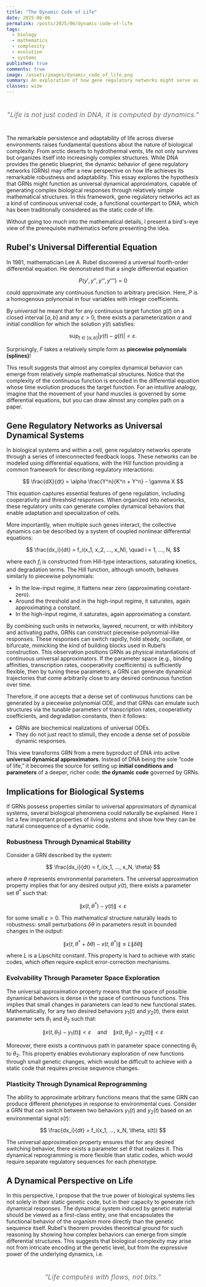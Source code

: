 ```yaml
---
title: "The Dynamic Code of Life"
date: 2025-06-06
permalink: /posts/2025/06/dynamic-code-of-life
tags:
  - biology
  - mathematics
  - complexity
  - evolution
  - systems
published: true
comments: true
image: /assets/images/dynamic_code_of_life.png
summary: An exploration of how gene regulatory networks might serve as universal dynamical approximators, offering insights into life's remarkable adaptability and complexity.
classes: wide
---
```


<div style="text-align: center; margin: 3em 0;">
  <p style="font-size: 1.2em; color: #666; font-style: italic; letter-spacing: 0.5px;">
    "Life is not just coded in DNA, it is computed by dynamics."
  </p>
</div>

The remarkable persistence and adaptability of life across diverse environments raises fundamental questions about the nature of biological complexity. From arctic deserts to hydrothermal vents, life not only survives but organizes itself into increasingly complex structures. While DNA provides the genetic blueprint, the dynamic behavior of gene regulatory networks (GRNs) may offer a new perspective on how life achieves its remarkable robustness and adaptability. This essay explores the hypothesis that GRNs might function as universal dynamical approximators, capable of generating complex biological responses through relatively simple mathematical structures. In this framework, gene regulatory networks act as a kind of continuous universal code, a functional counterpart to DNA, which has been traditionally considered as the static code of life.

Without going too much into the mathematical details, I present a bird's-eye view of the prerequisite mathematics before presenting the idea.

## Rubel's Universal Differential Equation

In 1981, mathematician Lee A. Rubel discovered a universal fourth-order differential equation. He demonstrated that a single differential equation 

$$
P(y', y'', y''', y'''')=0
$$

could approximate any continuous function to arbitrary precision. Here, $P$ is a homogenous polynomial in four variables with integer coefficients.

By _universal_ he meant that for any continuous target function $g(t)$ on a closed interval $[a, b]$ and any $\varepsilon > 0$, there exists a parameterization $\alpha$ and initial condition for which the solution $y(t)$ satisfies:

$$
\sup_{t \in [a, b]} |y(t) - g(t)| < \varepsilon.
$$

Surprisingly, $F$ takes a relatively simple form as **piecewise polynomials (splines)**!

This result suggests that almost any complex dynamical behavior can emerge from relatively simple mathematical structures. Notice that the complexity of the continuous function is encoded in the differential equation whose time evolution produces the target function. For an intuitive analogy, imagine that the movement of your hand muscles is governed by some differential equations, but you can draw almost any complex path on a paper.

## Gene Regulatory Networks as Universal Dynamical Systems

In biological systems and within a cell, gene regulatory networks operate through a series of interconnected feedback loops. These networks can be modeled using differential equations, with the Hill function providing a common framework for describing regulatory interactions:

$$
\frac{dX}{dt} = \alpha \frac{Y^n}{K^n + Y^n} - \gamma X
$$


This equation captures essential features of gene regulation, including cooperativity and threshold responses. When organized into networks, these regulatory units can generate complex dynamical behaviors that enable adaptation and specialization of cells.

More importantly, when multiple such genes interact, the collective dynamics can be described by a system of coupled nonlinear differential equations:

$$
\frac{dx_i}{dt} = f_i(x_1, x_2, ..., x_N), \quad i = 1, ..., N,
$$

where each $f_i$ is constructed from Hill-type interactions, saturating kinetics, and degradation terms. The Hill function, although smooth, behaves similarly to piecewise polynomials:

- In the low-input regime, it flattens near zero (approximating constant-zero).
- Around the threshold and in the high-input regime, it saturates, again approximating a constant.
- In the high-input regime, it saturates, again approximating a constant.
  
By combining such units in networks, layered, recurrent, or with inhibitory and activating paths, GRNs can construct piecewise-polynomial-like responses. These responses can switch rapidly, hold steady, oscillate, or bifurcate, mimicking the kind of building blocks used in Rubel’s construction. This observation positions GRNs as physical instantiations of continuous universal approximators. If the parameter space (e.g., binding affinities, transcription rates, cooperativity coefficients) is sufficiently flexible, then by tuning these parameters, a GRN can generate dynamical trajectories that come arbitrarily close to any desired continuous function over time. 

Therefore, if one accepts that a dense set of continuous functions can be generated by a piecewise polynomial ODE, and that GRNs can emulate such structures via the tunable parameters of transcription rates, cooperativity coefficients, and degradation constants, then it follows:

- GRNs are biochemical realizations of universal ODEs.  
- They do not just react to stimuli, they encode a dense set of possible dynamic responses.

This view transforms GRN from a mere byproduct of DNA into active **universal dynamical approximators**. Instead of DNA being the sole “code of life,” it becomes the source for setting up **initial conditions and parameters** of a deeper, richer code: **the dynamic code** governed by GRNs.


## Implications for Biological Systems

If GRNs possess properties similar to universal approximators of dynamical systems, several biological phenomena could naturally be explained. Here I list a few important properties of living systems and show how they can be natural consequence of a dynamic code.

### Robustness Through Dynamical Stability

Consider a GRN described by the system:

$$
\frac{dx_i}{dt} = f_i(x_1, ..., x_N, \theta)
$$

where $\theta$ represents environmental parameters. The universal approximation property implies that for any desired output $y(t)$, there exists a parameter set $\theta^*$ such that:

$$
\|x(t, \theta^*) - y(t)\| < \varepsilon
$$

for some small $\varepsilon > 0$. This mathematical structure naturally leads to robustness: small perturbations $\delta\theta$ in parameters result in bounded changes in the output:

$$
\|x(t, \theta^* + \delta\theta) - x(t, \theta^*)\| \leq L\|\delta\theta\|
$$

where $L$ is a Lipschitz constant. This property is hard to achieve with static codes, which often require explicit error-correction mechanisms.

### Evolvability Through Parameter Space Exploration

The universal approximation property means that the space of possible dynamical behaviors is dense in the space of continuous functions. This implies that small changes in parameters can lead to new functional states. Mathematically, for any two desired behaviors $y_1(t)$ and $y_2(t)$, there exist parameter sets $\theta_1$ and $\theta_2$ such that:

$$
\|x(t, \theta_1) - y_1(t)\| < \varepsilon \quad \text{and} \quad \|x(t, \theta_2) - y_2(t)\| < \varepsilon
$$

Moreover, there exists a continuous path in parameter space connecting $\theta_1$ to $\theta_2$. This property enables evolutionary exploration of new functions through small genetic changes, which would be difficult to achieve with a static code that requires precise sequence changes.

### Plasticity Through Dynamical Reprogramming

The ability to approximate arbitrary functions means that the same GRN can produce different phenotypes in response to environmental cues. Consider a GRN that can switch between two behaviors $y_1(t)$ and $y_2(t)$ based on an environmental signal $s(t)$:

$$
\frac{dx_i}{dt} = f_i(x_1, ..., x_N, \theta, s(t))
$$

The universal approximation property ensures that for any desired switching behavior, there exists a parameter set $\theta$ that realizes it. This dynamical reprogramming is more flexible than static codes, which would require separate regulatory sequences for each phenotype.

## A Dynamical Perspective on Life

In this perspective, I propose that the true power of biological systems lies not solely in their static genetic code, but in their capacity to generate rich dynamical responses. The dynamical system induced by genetic material should be viewed as a first-class entity, one that encapsulates the functional behavior of the organism more directly than the genetic sequence itself. Rubel's theorem provides theoretical ground for such reasoning by showing how complex behaviors can emerge from simple differential structures. This suggests that biological complexity may arise not from intricate encoding at the genetic level, but from the expressive power of the underlying dynamics, i.e.

<div style="text-align: center; margin: 3em 0;">
  <p style="font-size: 1.2em; color: #666; font-style: italic; letter-spacing: 0.5px;">
    "Life computes with flows, not bits."
  </p>
</div>